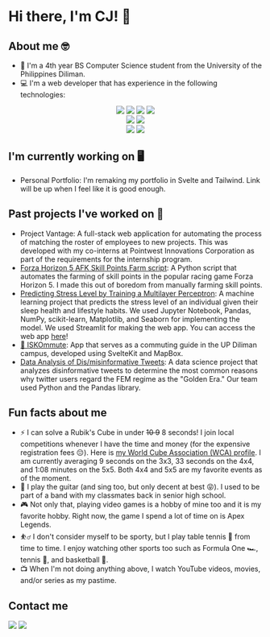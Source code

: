 # Hi there, I'm CJ! 👋

## About me 🤓
- 🌻 I'm a 4th year BS Computer Science student from the University of the Philippines Diliman.
- 💻 I'm a web developer that has experience in the following technologies:
<div align="center">
  <!--Frontend-->
  <img src="https://img.shields.io/badge/Angular-DD0031?style=for-the-badge&logo=angular&logoColor=white" /> <img src="https://img.shields.io/badge/React-20232A?style=for-the-badge&logo=react&logoColor=61DAFB"/> <img src="https://img.shields.io/badge/Next.js-000?logo=nextdotjs&logoColor=fff&style=for-the-badge" /> <img src="https://img.shields.io/badge/svelte-%23f1413d.svg?style=for-the-badge&logo=svelte&logoColor=white" />

  <br />
  <!--CSS-->
  <img src="https://img.shields.io/badge/Bootstrap-563D7C?style=for-the-badge&logo=bootstrap&logoColor=white" /> 
  <img src="https://img.shields.io/badge/Tailwind_CSS-38B2AC?style=for-the-badge&logo=tailwind-css&logoColor=white" />

  <br />
  <!--Backend-->
  <img src="https://img.shields.io/badge/Firebase-039BE5?style=for-the-badge&logo=Firebase&logoColor=white" />
  <img src="https://img.shields.io/badge/MySQL-005C84?style=for-the-badge&logo=mysql&logoColor=white" />
  
</div>

## I'm currently working on 🖥️
- Personal Portfolio: I'm remaking my portfolio in Svelte and Tailwind. Link will be up when I feel like it is good enough. 

## Past projects I've worked on 📘
- Project Vantage: A full-stack web application for automating the process of matching the roster of employees to new projects. This was developed with my co-interns at Pointwest Innovations Corporation as part of the requirements for the internship program.
- [Forza Horizon 5 AFK Skill Points Farm script](https://github.com/cjmax34/FH5-AFK-SP-Farm): A Python script that automates the farming of skill points in the popular racing game Forza Horizon 5. I made this out of boredom from manually farming skill points.
- [Predicting Stress Level by Training a Multilayer Perceptron](https://github.com/cjmax34/cs180-project): A machine learning project that predicts the stress level of an individual given their sleep health and lifestyle habits. We used Jupyter Notebook, Pandas, NumPy, scikit-learn, Matplotlib, and Seaborn for implementing the model. We used Streamlit for making the web app. You can access the web app [here](https://stress-level-mlp.streamlit.app/)!
- [🚙 ISKOmmute](https://github.com/derouru/ISKOmmute): App that serves as a commuting guide in the UP Diliman campus, developed using SvelteKit and MapBox.
- [Data Analysis of Dis/misinformative Tweets](https://github.com/cjmax34/CS132-GoldenEra): A data science project that analyzes disinformative tweets to determine the most common reasons why twitter users regard the FEM regime as the "Golden Era." Our team used Python and the Pandas library.

## Fun facts about me
- ⚡ I can solve a Rubik's Cube in under ~~10 9~~ 8 seconds! I join local competitions whenever I have the time and money (for the expensive registration fees 😔). Here is [my World Cube Association (WCA) profile](https://www.worldcubeassociation.org/persons/2018MAXI03). I am currently averaging 9 seconds on the 3x3, 33 seconds on the 4x4, and 1:08 minutes on the 5x5. Both 4x4 and 5x5 are my favorite events as of the moment.
- 🎸 I play the guitar (and sing too, but only decent at best 😝). I used to be part of a band with my classmates back in senior high school.
- 🎮 Not only that, playing video games is a hobby of mine too and it is my favorite hobby. Right now, the game I spend a lot of time on is Apex Legends.
- ⛹️‍♂️ I don't consider myself to be sporty, but I play table tennis 🏓 from time to time. I enjoy watching other sports too such as Formula One 🏎️, tennis 🎾, and basketball 🏀.
- 📺 When I'm not doing anything above, I watch YouTube videos, movies, and/or series as my pastime.

## Contact me
<a href="https://www.linkedin.com/in/calvin-james-maximo-685145268/"><img src="https://img.shields.io/badge/LinkedIn-0A66C2?style=for-the-badge&logo=LinkedIn&logoColor=white"></a>
<a href="mailto:ctmaximo1@up.edu.ph"><img src="https://img.shields.io/badge/Gmail-EA4335?style=for-the-badge&logo=Gmail&logoColor=white"></a>

<!--
**cjmax34/cjmax34** is a ✨ _special_ ✨ repository because its `README.md` (this file) appears on your GitHub profile.

Here are some ideas to get you started:

- 🔭 I’m currently working on ...
- 🌱 I’m currently learning ...
- 👯 I’m looking to collaborate on ...
- 🤔 I’m looking for help with ...
- 💬 Ask me about ...
- 📫 How to reach me: ...
- 😄 Pronouns: ...
- ⚡ Fun fact: ...
-->
